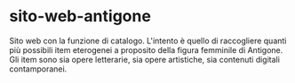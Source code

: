 # sito-web-antigone

Sito web con la funzione di catalogo. L'intento è quello di raccogliere quanti più possibili item eterogenei a proposito della figura femminile di Antigone. Gli item sono sia opere letterarie, sia opere artistiche, sia contenuti digitali contamporanei.
